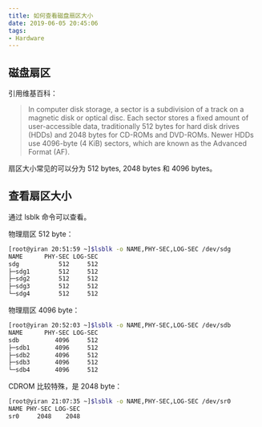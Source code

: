 ```yaml
---
title: 如何查看磁盘扇区大小
date: 2019-06-05 20:45:06
tags:
- Hardware
---
```



## 磁盘扇区

引用维基百科：
> In computer disk storage, a sector is a subdivision of a track on a magnetic disk or optical disc. Each sector stores a fixed amount of user-accessible data, traditionally 512 bytes for hard disk drives (HDDs) and 2048 bytes for CD-ROMs and DVD-ROMs. Newer HDDs use 4096-byte (4 KiB) sectors, which are known as the Advanced Format (AF).

扇区大小常见的可以分为 512 bytes, 2048 bytes 和 4096 bytes。

## 查看扇区大小

通过 lsblk 命令可以查看。

物理扇区 512 byte：

```bash
[root@yiran 20:51:59 ~]$lsblk -o NAME,PHY-SEC,LOG-SEC /dev/sdg
NAME      PHY-SEC LOG-SEC
sdg           512     512
├─sdg1        512     512
├─sdg2        512     512
├─sdg3        512     512
└─sdg4        512     512
```

物理扇区 4096 byte：

```bash
[root@yiran 20:52:03 ~]$lsblk -o NAME,PHY-SEC,LOG-SEC /dev/sdb
NAME      PHY-SEC LOG-SEC
sdb          4096     512
├─sdb1       4096     512
├─sdb2       4096     512
├─sdb3       4096     512
└─sdb4       4096     512
```

CDROM 比较特殊，是 2048 byte：

```bash
[root@yiran 21:07:35 ~]$lsblk -o NAME,PHY-SEC,LOG-SEC /dev/sr0
NAME PHY-SEC LOG-SEC
sr0     2048    2048
```
